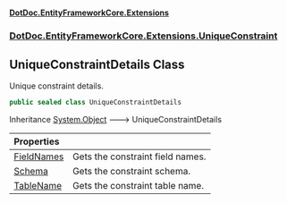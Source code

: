 #### [DotDoc\.EntityFrameworkCore\.Extensions](Home 'Home')
### [DotDoc\.EntityFrameworkCore\.Extensions\.UniqueConstraint](DotDoc.EntityFrameworkCore.Extensions.UniqueConstraint 'DotDoc\.EntityFrameworkCore\.Extensions\.UniqueConstraint')

## UniqueConstraintDetails Class

Unique constraint details\.

```csharp
public sealed class UniqueConstraintDetails
```

Inheritance [System\.Object](https://learn.microsoft.com/en-us/dotnet/api/system.object 'System\.Object') &#129106; UniqueConstraintDetails

| Properties | |
| :--- | :--- |
| [FieldNames](UniqueConstraintDetails.FieldNames 'DotDoc\.EntityFrameworkCore\.Extensions\.UniqueConstraint\.UniqueConstraintDetails\.FieldNames') | Gets the constraint field names\. |
| [Schema](UniqueConstraintDetails.Schema 'DotDoc\.EntityFrameworkCore\.Extensions\.UniqueConstraint\.UniqueConstraintDetails\.Schema') | Gets the constraint schema\. |
| [TableName](UniqueConstraintDetails.TableName 'DotDoc\.EntityFrameworkCore\.Extensions\.UniqueConstraint\.UniqueConstraintDetails\.TableName') | Gets the constraint table name\. |
